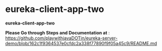 # eureka-client-app-two
**eureka-client-app-two**


**Please Go through Steps and Documentation at** :  https://github.com/playwithjavaDOTin/eureka-server-demo/blob/162c1f9364537e0cfdc2a338f77890f9f05a45c9/README.md
